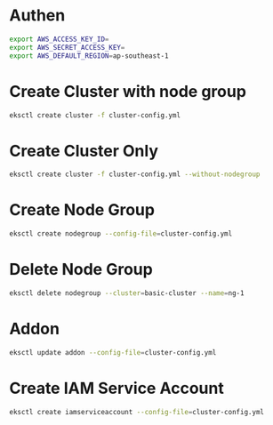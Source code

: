# Authen
```bash
export AWS_ACCESS_KEY_ID=
export AWS_SECRET_ACCESS_KEY=
export AWS_DEFAULT_REGION=ap-southeast-1
```

# Create Cluster with node group
```bash
eksctl create cluster -f cluster-config.yml
```

# Create Cluster Only
```bash
eksctl create cluster -f cluster-config.yml --without-nodegroup
```

# Create Node Group
```bash
eksctl create nodegroup --config-file=cluster-config.yml
```

# Delete Node Group
```bash
eksctl delete nodegroup --cluster=basic-cluster --name=ng-1
```

# Addon
```bash
eksctl update addon --config-file=cluster-config.yml
```

# Create IAM Service Account
```bash
eksctl create iamserviceaccount --config-file=cluster-config.yml
```